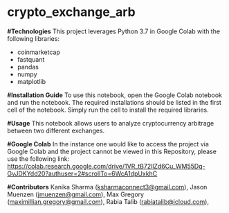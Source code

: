 # crypto_exchange_arb



**#Technologies**
This project leverages Python 3.7 in Google Colab with the following libraries:

- coinmarketcap
- fastquant
- pandas
- numpy
- matplotlib

**#Installation Guide**
To use this notebook, open the Google Colab notebook and run the notebook. The required installations should be listed in the first cell of the notebook. Simply run the cell to install the required libraries.

**#Usage**
This notebook allows users to analyze cryptocurrency arbitrage between two different exchanges. 

**#Google Colab**
In the instance one would like to access the project via Google Colab and the project cannot be viewed in this Repository, please use the following link: https://colab.research.google.com/drive/1VR_tB72llZd6Cu_WM55Dq-GvJDKYdd20?authuser=2#scrollTo=6WcA1dpUxkhC

**#Contributors**
Kanika Sharma (ksharmaconnect3@gmail.com), Jason Muenzen (jmuenzen@gmail.com), Max Gregory (maximillian.gregory@gmail.com), Rabia Talib (rabiatalib@icloud.com),

